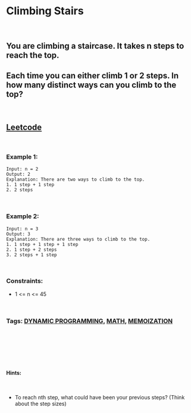 # Climbing Stairs

<br>

## You are climbing a staircase. It takes n steps to reach the top.

## Each time you can either climb 1 or 2 steps. In how many distinct ways can you climb to the top?

<br>

## [Leetcode](https://leetcode.com/problems/climbing-stairs/)

<br>

### Example 1:
```
Input: n = 2
Output: 2
Explanation: There are two ways to climb to the top.
1. 1 step + 1 step
2. 2 steps
```
<br>

### Example 2:
```
Input: n = 3
Output: 3
Explanation: There are three ways to climb to the top.
1. 1 step + 1 step + 1 step
2. 1 step + 2 steps
3. 2 steps + 1 step
``` 
<br>

### Constraints:

- 1 <= n <= 45

<br>

### Tags: [DYNAMIC PROGRAMMING](https://leetcode.com/tag/dynamic-programming/), [MATH](https://leetcode.com/tag/math/), [MEMOIZATION](https://leetcode.com/tag/memoization/)

<br>
<br>
<br>
<br>
<br>

#### Hints:

<br>

- To reach nth step, what could have been your previous steps? (Think about the step sizes)
